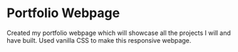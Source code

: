 # Portfolio Webpage
Created my portfolio webpage which will showcase all the projects I will and have built.
Used vanilla CSS to make this responsive webpage.

